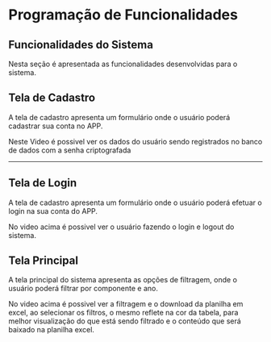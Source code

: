 # Programação de Funcionalidades

## Funcionalidades do Sistema  

Nesta seção é apresentada as funcionalidades desenvolvidas para o sistema.

 ## Tela de Cadastro
A tela de cadastro apresenta um formulário onde o usuário poderá cadastrar sua conta no APP.


Neste Video é possivel ver os dados do usuário sendo registrados no banco de dados com a senha criptografada





---

## Tela de Login

A tela de cadastro apresenta um formulário onde o usuário poderá efetuar o login na sua conta do APP.


No video acima é possivel ver o usuário fazendo o login e logout do sistema.


## Tela Principal

A tela principal do sistema apresenta as opções de filtragem, onde o usuário poderá filtrar por componente e ano.

No video acima é possivel ver a filtragem e o download da planilha em excel, ao selecionar os filtros, o mesmo reflete na cor da tabela, para melhor visualização do que está sendo filtrado e o conteúdo que será baixado na planilha excel.